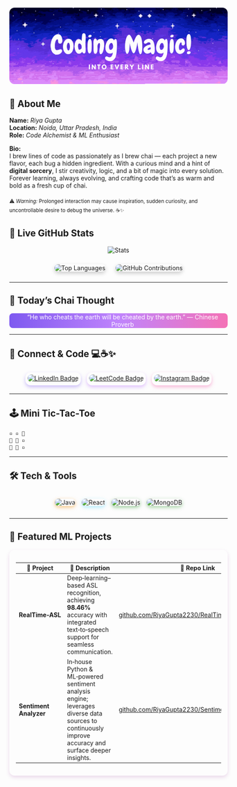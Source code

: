 <!-- Hero Section: Banner -->
<p align="center">
  <!-- Live dynamic banner with custom tagline -->
  <img src="assets/Coding magic into every line..gif" alt="Turning chai into code banner" style="border-radius: 12px;" />
</p>



<!-- About Me -->
## 👋 About Me

**Name:** _Riya Gupta_  
**Location:** _Noida, Uttar Pradesh, India_  
**Role:** _Code Alchemist & ML Enthusiast_

**Bio:**  
I brew lines of code as passionately as I brew chai — each project a new flavor, each bug a hidden ingredient. With a curious mind and a hint of **digital sorcery**, I stir creativity, logic, and a bit of magic into every solution. Forever learning, always evolving, and crafting code that’s as warm and bold as a fresh cup of chai.  

<sub>⚠️ *Warning:* Prolonged interaction may cause inspiration, sudden curiosity, and uncontrollable desire to debug the universe. ☕✨</sub>



## 🧠 Live GitHub Stats  

<div align="center">

  ![Stats](https://github-readme-stats.vercel.app/api?username=RiyaGupta2230&show_icons=true&theme=radical)

  <!-- Top languages and contributions graph -->
  <img src="https://github-readme-stats.vercel.app/api/top-langs/?username=RiyaGupta2230&layout=compact&theme=radical" alt="Top Languages" style="border-radius: 12px; box-shadow: 0 4px 10px rgba(0,0,0,0.2); margin: 10px;" />  
  <img src="https://github-readme-stats.vercel.app/api?username=RiyaGupta2230&show_icons=true&theme=react&include_all_commits=true&count_private=true&hide=issues" alt="GitHub Contributions" style="border-radius: 12px; box-shadow: 0 4px 10px rgba(0,0,0,0.2); margin: 10px;" />

</div>
 

---


## 🍵 Today’s Chai Thought  

<div style="text-align: center; color:rgb(255, 255, 255); border-left: 4px solid #7f5af0; padding-left: 15px; margin: 10px 0; background: linear-gradient(90deg, #7f5af0 0%, #c084fc 50%, #f472b6 100%); border-radius: 8px;">
  “He who cheats the earth will be cheated by the earth.” — Chinese Proverb
</div>

---



## 🔗 Connect & Code 💻☕✨

<p align="center">
  <span style="padding: 5px; border-radius: 12px; margin: 5px; display: inline-block; 
               box-shadow: 0 4px 8px rgba(127, 90, 240, 0.4); 
               transition: box-shadow 0.3s ease;"
        onmouseover="this.style.boxShadow='0 0 15px 4px rgba(127, 90, 240, 0.8)'"
        onmouseout="this.style.boxShadow='0 4px 8px rgba(127, 90, 240, 0.4)'">
    <a href="https://www.linkedin.com/in/riya-gupta-911579250/" target="_blank" style="display: inline-block; border-radius: 8px; overflow: hidden;">
      <img src="https://img.shields.io/badge/Let's_Connect-004182?style=for-the-badge&logo=linkedin&logoColor=white" alt="LinkedIn Badge" style="border-radius: 8px;" />
    </a>
  </span>
  <span style="padding: 5px; border-radius: 12px; margin: 5px; display: inline-block; 
               box-shadow: 0 4px 8px rgba(196, 132, 252, 0.5); 
               transition: box-shadow 0.3s ease;"
        onmouseover="this.style.boxShadow='0 0 15px 4px rgba(196, 132, 252, 0.9)'"
        onmouseout="this.style.boxShadow='0 4px 8px rgba(196, 132, 252, 0.5)'">
    <a href="https://leetcode.com/u/RiyaGupta2231/" target="_blank" style="display: inline-block; border-radius: 8px; overflow: hidden;">
      <img src="https://img.shields.io/badge/Code_with_Me-FFA116?style=for-the-badge&logo=leetcode&logoColor=white" alt="LeetCode Badge" style="border-radius: 8px;" />
    </a>
  </span>
  <span style="padding: 5px; border-radius: 12px; margin: 5px; display: inline-block; 
               box-shadow: 0 4px 8px rgba(244, 114, 182, 0.5); 
               transition: box-shadow 0.3s ease;"
        onmouseover="this.style.boxShadow='0 0 15px 4px rgba(244, 114, 182, 0.9)'"
        onmouseout="this.style.boxShadow='0 4px 8px rgba(244, 114, 182, 0.5)'">
    <a href="https://www.instagram.com/riya_gupta_2230?igsh=MXEwbGRnNTlmYW9ucQ==" target="_blank" style="display: inline-block; border-radius: 8px; overflow: hidden;">
      <img src="https://img.shields.io/badge/Follow_My_Journey-E4405F?style=for-the-badge&logo=instagram&logoColor=white" alt="Instagram Badge" style="border-radius: 8px;" />
    </a>
  </span>
</p>




---


## 🕹️ Mini Tic-Tac-Toe  
```
▫️ ▫️ 🍪
🍵 🍵 ▫️
🍪 🍪 ▫️
```  
---  


## 🛠️ Tech & Tools

<div align="center" style="display: flex; justify-content: center; gap: 15px; flex-wrap: wrap;">

  <img src="https://img.shields.io/badge/Java-ED8B00?style=for-the-badge&logo=java&logoColor=white" 
       alt="Java" 
       style="border-radius: 12px; box-shadow: 0 3px 8px rgba(237, 139, 0, 0.5);" />
       
  <img src="https://img.shields.io/badge/React-61DAFB?style=for-the-badge&logo=react" 
       alt="React" 
       style="border-radius: 12px; box-shadow: 0 3px 8px rgba(97, 218, 251, 0.5);" />
       
  <img src="https://img.shields.io/badge/Node.js-339933?style=for-the-badge&logo=nodedotjs&logoColor=white" 
       alt="Node.js" 
       style="border-radius: 12px; box-shadow: 0 3px 8px rgba(51, 153, 51, 0.5);" />
       
  <img src="https://img.shields.io/badge/MongoDB-4EA94B?style=for-the-badge&logo=mongodb" 
       alt="MongoDB" 
       style="border-radius: 12px; box-shadow: 0 3px 8px rgba(78, 169, 75, 0.5);" />
</div>



---

## 📂 Featured ML Projects

<div style="max-width: 900px; margin: auto; padding: 15px; border-radius: 12px; box-shadow: 0 4px 10px rgba(128, 0, 128, 0.15);">

| 🚀 Project              | 📝 Description                                                                                         | 🔗 Repo Link                                                                                               |
|------------------------|------------------------------------------------------------------------------------------------------|------------------------------------------------------------------------------------------------------------|
| **RealTime‑ASL**       | Deep‐learning–based ASL recognition, achieving **98.46%** accuracy with integrated text‑to‑speech support for seamless communication. | [github.com/RiyaGupta2230/RealTime‑ASL‑Recognition](https://github.com/RiyaGupta2230/RealTime-ASL-Recognition) 
| **Sentiment Analyzer** | In‑house Python & ML‑powered sentiment analysis engine; leverages diverse data sources to continuously improve accuracy and surface deeper insights. | [github.com/RiyaGupta2230/Sentiment‑Analyzer](https://github.com/RiyaGupta2230/Sentiment-Analyzer-)   |

</div>

